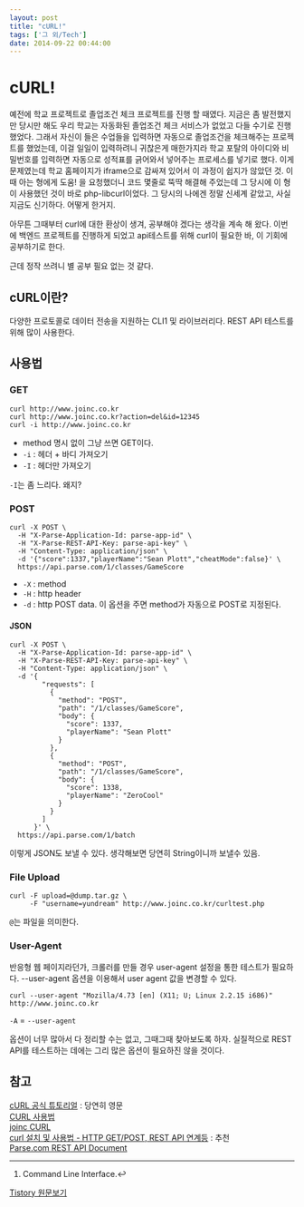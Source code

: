 ```yaml
---
layout: post
title: "cURL!"
tags: ['그 외/Tech']
date: 2014-09-22 00:44:00
---
```

# cURL!

예전에 학교 프로젝트로 졸업조건 체크 프로젝트를 진행 할 때였다. 지금은 좀 발전했지만 당시만 해도 우리 학교는 자동화된 졸업조건 체크 서비스가 없었고 다들 수기로 진행했었다. 그래서 자신이 들은 수업들을 입력하면 자동으로 졸업조건을 체크해주는 프로젝트를 했었는데, 이걸 일일이 입력하려니 귀찮은게 매한가지라 학교 포탈의 아이디와 비밀번호를 입력하면 자동으로 성적표를 긁어와서 넣어주는 프로세스를 넣기로 했다. 이게 문제였는데 학교 홈페이지가 iframe으로 감싸져 있어서 이 과정이 쉽지가 않았던 것. 이 때 아는 형에게 도움! 을 요청했더니 코드 몇줄로 뚝딱 해결해 주었는데 그 당시에 이 형이 사용했던 것이 바로 php-libcurl이었다. 그 당시의 나에겐 정말 신세계 같았고, 사실 지금도 신기하다. 어떻게 한거지.

아무튼 그때부터 curl에 대한 환상이 생겨, 공부해야 겠다는 생각을 계속 해 왔다. 이번에 백엔드 프로젝트를 진행하게 되었고 api테스트를 위해 curl이 필요한 바, 이 기회에 공부하기로 한다.

근데 정작 쓰려니 별 공부 필요 없는 것 같다.

## cURL이란?

다양한 프로토콜로 데이터 전송을 지원하는 CLI1 및 라이브러리다. REST API 테스트를 위해 많이 사용한다.

## 사용법

### GET
    
    
    curl http://www.joinc.co.kr
    curl http://www.joinc.co.kr?action=del&id=12345
    curl -i http://www.joinc.co.kr
    

  * method 명시 없이 그냥 쓰면 GET이다.
  * `-i` : 헤더 + 바디 가져오기
  * `-I` : 헤더만 가져오기

`-I`는 좀 느리다. 왜지?

### POST
    
    
    curl -X POST \
      -H "X-Parse-Application-Id: parse-app-id" \
      -H "X-Parse-REST-API-Key: parse-api-key" \
      -H "Content-Type: application/json" \
      -d '{"score":1337,"playerName":"Sean Plott","cheatMode":false}' \
      https://api.parse.com/1/classes/GameScore
    

  * `-X` : method
  * `-H` : http header
  * `-d` : http POST data. 이 옵션을 주면 method가 자동으로 POST로 지정된다.

#### JSON
    
    
    curl -X POST \
      -H "X-Parse-Application-Id: parse-app-id" \
      -H "X-Parse-REST-API-Key: parse-api-key" \
      -H "Content-Type: application/json" \
      -d '{
            "requests": [
              {
                "method": "POST",
                "path": "/1/classes/GameScore",
                "body": {
                  "score": 1337,
                  "playerName": "Sean Plott"
                }
              },
              {
                "method": "POST",
                "path": "/1/classes/GameScore",
                "body": {
                  "score": 1338,
                  "playerName": "ZeroCool"
                }
              }
            ]
          }' \
      https://api.parse.com/1/batch
    

이렇게 JSON도 보낼 수 있다. 생각해보면 당연히 String이니까 보낼수 있음.

### File Upload
    
    
    curl -F upload=@dump.tar.gz \
         -F "username=yundream" http://www.joinc.co.kr/curltest.php
    

`@`는 파일을 의미한다.

### User-Agent

반응형 웹 페이지라던가, 크롤러를 만들 경우 user-agent 설정을 통한 테스트가 필요하다. --user-agent 옵션을 이용해서 user agent 값을 변경할 수 있다.
    
    
    curl --user-agent "Mozilla/4.73 [en] (X11; U; Linux 2.2.15 i686)" http://www.joinc.co.kr
    

`-A` = `--user-agent`

옵션이 너무 많아서 다 정리할 수는 없고, 그때그때 찾아보도록 하자. 실질적으로 REST API를 테스트하는 데에는 그리 많은 옵션이 필요하진 않을 것이다.

## 참고

[cURL 공식 튜토리얼](http://curl.haxx.se/docs/httpscripting.html) : 당연히 영문  
[CURL 사용법](http://www.serverguide.co.kr/entry/curl-CURL-%EC%82%AC%EC%9A%A9%EB%B2%95)  
[joinc CURL](http://www.joinc.co.kr/modules/moniwiki/wiki.php/Site/Tip/curl)  
[curl 설치 및 사용법 - HTTP GET/POST, REST API 연계등](http://lesstif.com/pages/viewpage.action?pageId=14745703) : 추천  
[Parse.com REST API Document](https://parse.com/docs/rest)

* * *

  1. Command Line Interface.↩


[Tistory 원문보기](http://khanrc.tistory.com/40)
